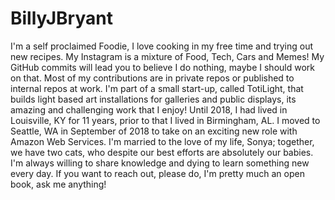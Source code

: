 # BillyJBryant

I'm a self proclaimed Foodie, I love cooking in my free time and trying out new recipes. My Instagram is a mixture of Food, Tech, Cars and Memes! My GitHub commits will lead you to believe I do nothing, maybe I should work on that. Most of my contributions are in private repos or published to internal repos at work. I'm part of a small start-up, called TotiLight, that builds light based art installations for galleries and public displays, its amazing and challenging work that I enjoy! Until 2018, I had lived in Louisville, KY for 11 years, prior to that I lived in Birmingham, AL. I moved to Seattle, WA in September of 2018 to take on an exciting new role with Amazon Web Services. I'm married to the love of my life, Sonya; together, we have two cats, who despite our best efforts are absolutely our babies. I'm always willing to share knowledge and dying to learn something new every day. If you want to reach out, please do, I'm pretty much an open book, ask me anything!

